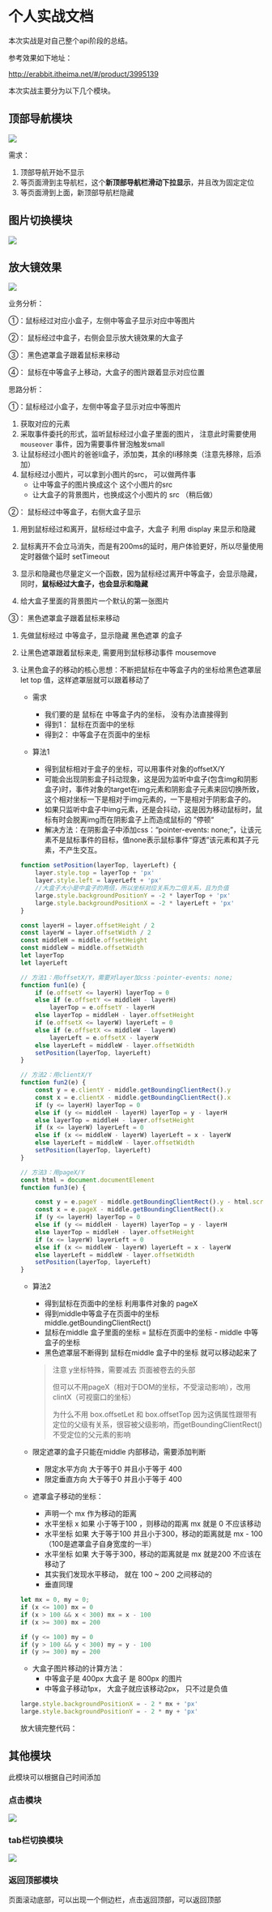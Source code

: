 # 个人实战文档

本次实战是对自己整个api阶段的总结。

参考效果如下地址：

http://erabbit.itheima.net/#/product/3995139

本次实战主要分为以下几个模块。

## 顶部导航模块

<img src="assets/444.gif">

需求：

1. 顶部导航开始不显示
2. 等页面滑到主导航栏，这个**新顶部导航栏滑动下拉显示**，并且改为固定定位
3. 等页面滑到上面，新顶部导航栏隐藏

## 图片切换模块

 <img src="assets/111.gif">



## 放大镜效果

<img src="assets/555.gif">



业务分析：

①：鼠标经过对应小盒子，左侧中等盒子显示对应中等图片

②： 鼠标经过中盒子，右侧会显示放大镜效果的大盒子

③： 黑色遮罩盒子跟着鼠标来移动

④： 鼠标在中等盒子上移动，大盒子的图片跟着显示对应位置





思路分析：

①：鼠标经过小盒子，左侧中等盒子显示对应中等图片

1. 获取对应的元素
2. 采取事件委托的形式，监听鼠标经过小盒子里面的图片， 注意此时需要使用 `mouseover` 事件，因为需要事件冒泡触发small 
3. 让鼠标经过小图片的爸爸li盒子，添加类，其余的li移除类（注意先移除，后添加）
4. 鼠标经过小图片，可以拿到小图片的src， 可以做两件事
   - 让中等盒子的图片换成这个 这个小图片的src
   - 让大盒子的背景图片，也换成这个小图片的 src （稍后做）





②： 鼠标经过中等盒子，右侧大盒子显示

1. 用到鼠标经过和离开，鼠标经过中盒子，大盒子 利用 display 来显示和隐藏

2. 鼠标离开不会立马消失，而是有200ms的延时，用户体验更好，所以尽量使用定时器做个延时 setTimeout

3. 显示和隐藏也尽量定义一个函数，因为鼠标经过离开中等盒子，会显示隐藏，同时，**鼠标经过大盒子，也会显示和隐藏**

4. 给大盒子里面的背景图片一个默认的第一张图片

   

③： 黑色遮罩盒子跟着鼠标来移动

1. 先做鼠标经过 中等盒子，显示隐藏 黑色遮罩 的盒子

2. 让黑色遮罩跟着鼠标来走, 需要用到鼠标移动事件  mousemove  

3. 让黑色盒子的移动的核心思想：不断把鼠标在中等盒子内的坐标给黑色遮罩层 let  top 值，这样遮罩层就可以跟着移动了

   - 需求

     - 我们要的是 鼠标在 中等盒子内的坐标， 没有办法直接得到
     - 得到1：  鼠标在页面中的坐标
     - 得到2：  中等盒子在页面中的坐标
   - 算法1
     - 得到鼠标相对于盒子的坐标，可以用事件对象的offsetX/Y
     - 可能会出现阴影盒子抖动现象，这是因为监听中盒子(包含img和阴影盒子)时，事件对象的target在img元素和阴影盒子元素来回切换所致，这个相对坐标一下是相对于img元素的，一下是相对于阴影盒子的。
     - 如果只监听中盒子中img元素，还是会抖动，这是因为移动鼠标时，鼠标有时会脱离img而在阴影盒子上而造成鼠标的 ”停顿“
     - 解决方法：在阴影盒子中添加css：“pointer-events: none;”，让该元素不是鼠标事件的目标，值none表示鼠标事件“穿透”该元素和其子元素，不产生交互。
   
   
   ~~~js
   function setPosition(layerTop, layerLeft) {
       layer.style.top = layerTop + 'px'
       layer.style.left = layerLeft + 'px'
       //大盒子大小是中盒子的两倍，所以坐标对应关系为二倍关系，且为负值
       large.style.backgroundPositionY = -2 * layerTop + 'px'
       large.style.backgroundPositionX = -2 * layerLeft + 'px'
   }
   
   const layerH = layer.offsetHeight / 2
   const layerW = layer.offsetWidth / 2
   const middleH = middle.offsetHeight
   const middleW = middle.offsetWidth
   let layerTop
   let layerLeft
   
   // 方法1：用offsetX/Y，需要对layer加css：pointer-events: none;
   function fun1(e) {
       if (e.offsetY <= layerH) layerTop = 0
       else if (e.offsetY <= middleH - layerH)
           layerTop = e.offsetY - layerH
       else layerTop = middleH - layer.offsetHeight
       if (e.offsetX <= layerW) layerLeft = 0
       else if (e.offsetX <= middleW - layerW)
           layerLeft = e.offsetX - layerW
       else layerLeft = middleW - layer.offsetWidth
       setPosition(layerTop, layerLeft)
   }
   
   // 方法2：用clientX/Y
   function fun2(e) {
       const y = e.clientY - middle.getBoundingClientRect().y
       const x = e.clientX - middle.getBoundingClientRect().x
       if (y <= layerH) layerTop = 0
       else if (y <= middleH - layerH) layerTop = y - layerH
       else layerTop = middleH - layer.offsetHeight
       if (x <= layerW) layerLeft = 0
       else if (x <= middleW - layerW) layerLeft = x - layerW
       else layerLeft = middleW - layer.offsetWidth
       setPosition(layerTop, layerLeft)
   }
   
   // 方法3：用pageX/Y
   const html = document.documentElement
   function fun3(e) {
   
       const y = e.pageY - middle.getBoundingClientRect().y - html.scrollTop
       const x = e.pageX - middle.getBoundingClientRect().x
       if (y <= layerH) layerTop = 0
       else if (y <= middleH - layerH) layerTop = y - layerH
       else layerTop = middleH - layer.offsetHeight
       if (x <= layerW) layerLeft = 0
       else if (x <= middleW - layerW) layerLeft = x - layerW
       else layerLeft = middleW - layer.offsetWidth
       setPosition(layerTop, layerLeft)
   }
   ~~~
   
   - 算法2
   
     - 得到鼠标在页面中的坐标    利用事件对象的  pageX  
     - 得到middle中等盒子在页面中的坐标   middle.getBoundingClientRect()
     - 鼠标在middle 盒子里面的坐标   =   鼠标在页面中的坐标  -   middle 中等盒子的坐标
     - 黑色遮罩层不断得到       鼠标在middle 盒子中的坐标 就可以移动起来了
   
     >注意 y坐标特殊，需要减去 页面被卷去的头部 
     >
     >但可以不用pageX（相对于DOM的坐标，不受滚动影响），改用clintX（可视窗口的坐标）
     >
     >为什么不用 box.offsetLet 和 box.offsetTop  因为这俩属性跟带有定位的父级有关系，很容被父级影响，而getBoundingClientRect() 不受定位的父元素的影响
   
   - 限定遮罩的盒子只能在middle 内部移动，需要添加判断
   
     - 限定水平方向 大于等于0 并且小于等于 400
     - 限定垂直方向 大于等于0 并且小于等于 400
   
   - 遮罩盒子移动的坐标： 
   
     - 声明一个 mx 作为移动的距离
     - 水平坐标 x 如果 小于等于100 ，则移动的距离 mx 就是  0  不应该移动
     - 水平坐标 如果 大于等于100 并且小于300，移动的距离就是  mx - 100 （100是遮罩盒子自身宽度的一半）
     - 水平坐标 如果 大于等于300，移动的距离就是  mx   就是200  不应该在移动了
     - 其实我们发现水平移动， 就在 100 ~ 200 之间移动的
     - 垂直同理
   
   ~~~javascript
   let mx = 0, my = 0;
   if (x <= 100) mx = 0
   if (x > 100 && x < 300) mx = x - 100
   if (x >= 300) mx = 200
   
   if (y <= 100) my = 0
   if (y > 100 && y < 300) my = y - 100
   if (y >= 300) my = 200
   ~~~
   
   - 大盒子图片移动的计算方法：
     - 中等盒子是 400px  大盒子 是 800px 的图片
     - 中等盒子移动1px， 大盒子就应该移动2px， 只不过是负值
   
   ~~~JavaScript
   large.style.backgroundPositionX = - 2 * mx + 'px'
   large.style.backgroundPositionY = - 2 * my + 'px'
   ~~~
   
   放大镜完整代码：
   
   


## 其他模块

此模块可以根据自己时间添加

### 点击模块

 <img src="assets/666.gif">

### tab栏切换模块

<img src="assets/777.gif">



### 返回顶部模块

页面滚动底部，可以出现一个侧边栏，点击返回顶部，可以返回顶部
